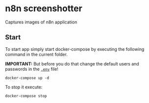 # n8n screenshotter

Captures images of n8n application

## Start

To start app simply start docker-compose by executing the following
command in the current folder.


**IMPORTANT:** But before you do that change the default users and passwords in the [`.env`](.env) file!

```
docker-compose up -d
```

To stop it execute:

```
docker-compose stop
```
